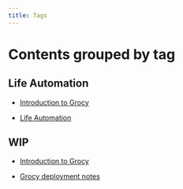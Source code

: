 ```yaml
---
title: Tags
---
```


# Contents grouped by tag



## <span class="tag">Life Automation</span>

  * [Introduction to Grocy](life_automation/grocy.md)

  * [Life Automation](life_automation/life_automation.md)

 


## <span class="tag">WIP</span>

  * [Introduction to Grocy](life_automation/grocy.md)

  * [Grocy deployment notes](life_automation/grocy_deploy.md)

 
